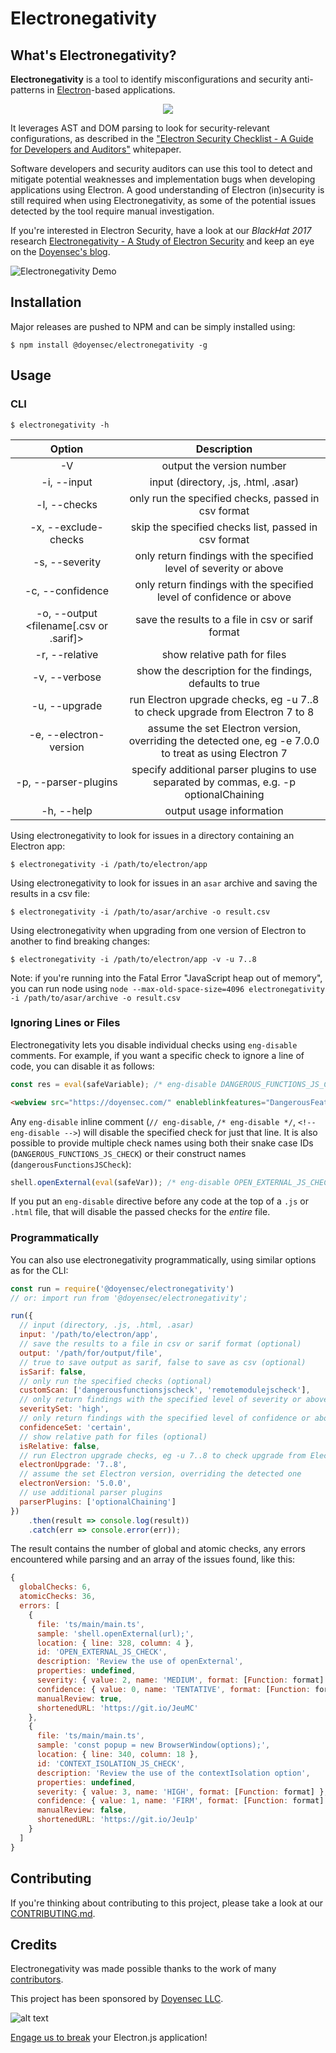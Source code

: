# Electronegativity

## What's Electronegativity?

**Electronegativity** is a tool to identify misconfigurations and security anti-patterns in [Electron](https://electronjs.org/)-based applications.
<p align="center">
	<img src="https://github.com/doyensec/electronegativity/raw/master/docs/resources/img/electronegalogo.png">
</p>

It leverages AST and DOM parsing to look for security-relevant configurations, as described in the ["Electron Security Checklist - A Guide for Developers and Auditors"](https://doyensec.com/resources/us-17-Carettoni-Electronegativity-A-Study-Of-Electron-Security-wp.pdf) whitepaper.

Software developers and security auditors can use this tool to detect and mitigate potential weaknesses and implementation bugs when developing applications using Electron. A good understanding of Electron (in)security is still required when using Electronegativity, as some of the potential issues detected by the tool require manual investigation.

If you're interested in Electron Security, have a look at our *BlackHat 2017* research [Electronegativity - A Study of Electron Security](https://doyensec.com/resources/us-17-Carettoni-Electronegativity-A-Study-Of-Electron-Security.pdf) and keep an eye on the [Doyensec's blog](http://blog.doyensec.com).

![Electronegativity Demo](https://github.com/doyensec/electronegativity/raw/master/docs/resources/img/electrodemo.gif "Electronegativity Demo")

## Installation

Major releases are pushed to NPM and can be simply installed using:

```
$ npm install @doyensec/electronegativity -g
```

## Usage

### CLI

```
$ electronegativity -h
```

|    Option    |                 Description                       |
|:------------:|:-------------------------------------------------:|
| -V           | output the version number                         |
| -i, --input  | input (directory, .js, .html, .asar)               |
| -l, --checks | only run the specified checks, passed in csv format |
| -x, --exclude-checks <excludedCheckNames> | skip the specified checks list, passed in csv format |
| -s, --severity | only return findings with the specified level of severity or above |
| -c, --confidence | only return findings with the specified level of confidence or above |
| -o, --output <filename[.csv or .sarif]> | save the results to a file in csv or sarif format |
| -r, --relative | show relative path for files |
| -v, --verbose <bool> | show the description for the findings, defaults to true |
| -u, --upgrade <current version..target version> | run Electron upgrade checks, eg -u 7..8 to check upgrade from Electron 7 to 8 |
| -e, --electron-version <version> | assume the set Electron version, overriding the detected one, eg -e 7.0.0 to treat as using Electron 7 |
| -p, --parser-plugins <plugins> | specify additional parser plugins to use separated by commas, e.g. -p optionalChaining |
| -h, --help   | output usage information                          |


Using electronegativity to look for issues in a directory containing an Electron app:
```
$ electronegativity -i /path/to/electron/app
```

Using electronegativity to look for issues in an `asar` archive and saving the results in a csv file:
```
$ electronegativity -i /path/to/asar/archive -o result.csv
```

Using electronegativity when upgrading from one version of Electron to another to find breaking changes:
```
$ electronegativity -i /path/to/electron/app -v -u 7..8
```

Note: if you're running into the Fatal Error "JavaScript heap out of memory", you can run node using ```node --max-old-space-size=4096 electronegativity -i /path/to/asar/archive -o result.csv```

### Ignoring Lines or Files

Electronegativity lets you disable individual checks using `eng-disable` comments. For example, if you want a specific check to ignore a line of code, you can disable it as follows:

```js
const res = eval(safeVariable); /* eng-disable DANGEROUS_FUNCTIONS_JS_CHECK */
```

```html
<webview src="https://doyensec.com/" enableblinkfeatures="DangerousFeature"></webview> <!-- eng-disable BLINK_FEATURES_HTML_CHECK -->
```

Any `eng-disable` inline comment (`// eng-disable`, `/* eng-disable */`, `<!-- eng-disable -->`) will disable the specified check for just that line. It is also possible to provide multiple check names using both their snake case IDs (`DANGEROUS_FUNCTIONS_JS_CHECK`) or their construct names (`dangerousFunctionsJSCheck`):

```js
shell.openExternal(eval(safeVar)); /* eng-disable OPEN_EXTERNAL_JS_CHECK DANGEROUS_FUNCTIONS_JS_CHECK */
```

If you put an `eng-disable` directive before any code at the top of a `.js` or `.html` file, that will disable the passed checks for the *entire* file.

### Programmatically

You can also use electronegativity programmatically, using similar options as for the CLI:

```js
const run = require('@doyensec/electronegativity')
// or: import run from '@doyensec/electronegativity';

run({
  // input (directory, .js, .html, .asar)
  input: '/path/to/electron/app',
  // save the results to a file in csv or sarif format (optional)
  output: '/path/for/output/file',
  // true to save output as sarif, false to save as csv (optional)
  isSarif: false,
  // only run the specified checks (optional)
  customScan: ['dangerousfunctionsjscheck', 'remotemodulejscheck'],
  // only return findings with the specified level of severity or above (optional)
  severitySet: 'high',
  // only return findings with the specified level of confidence or above (optional)
  confidenceSet: 'certain',
  // show relative path for files (optional)
  isRelative: false,
  // run Electron upgrade checks, eg -u 7..8 to check upgrade from Electron 7 to 8 (optional)
  electronUpgrade: '7..8',
  // assume the set Electron version, overriding the detected one
  electronVersion: '5.0.0',
  // use additional parser plugins
  parserPlugins: ['optionalChaining']
})
    .then(result => console.log(result))
    .catch(err => console.error(err));
```

The result contains the number of global and atomic checks, any errors encountered while parsing and an array of the issues found, like this:

```js
{
  globalChecks: 6,
  atomicChecks: 36,
  errors: [
    {
      file: 'ts/main/main.ts',
      sample: 'shell.openExternal(url);',
      location: { line: 328, column: 4 },
      id: 'OPEN_EXTERNAL_JS_CHECK',
      description: 'Review the use of openExternal',
      properties: undefined,
      severity: { value: 2, name: 'MEDIUM', format: [Function: format] },
      confidence: { value: 0, name: 'TENTATIVE', format: [Function: format] },
      manualReview: true,
      shortenedURL: 'https://git.io/JeuMC'
    },
    {
      file: 'ts/main/main.ts',
      sample: 'const popup = new BrowserWindow(options);',
      location: { line: 340, column: 18 },
      id: 'CONTEXT_ISOLATION_JS_CHECK',
      description: 'Review the use of the contextIsolation option',
      properties: undefined,
      severity: { value: 3, name: 'HIGH', format: [Function: format] },
      confidence: { value: 1, name: 'FIRM', format: [Function: format] },
      manualReview: false,
      shortenedURL: 'https://git.io/Jeu1p'
    }
  ]
}
```

## Contributing

If you're thinking about contributing to this project, please take a look at our [CONTRIBUTING.md](https://github.com/doyensec/electronegativity/blob/master/CONTRIBUTING.md).

## Credits

Electronegativity was made possible thanks to the work of many [contributors](https://github.com/doyensec/electronegativity/graphs/contributors).

This project has been sponsored by [Doyensec LLC](https://www.doyensec.com). 

![alt text](https://doyensec.com/images/logo.svg "Doyensec Logo")

[Engage us to break](https://doyensec.com/auditing.html) your Electron.js application!
